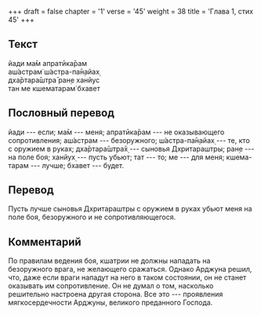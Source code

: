 +++
draft = false
chapter = '1'
verse = '45'
weight = 38
title = 'Глава 1, стих 45'
+++
## Текст

йади ма̄м апратӣка̄рам  
аш́астрам̇ ш́астра-па̄н̣айах̣  
дха̄ртара̄шт̣ра̄ ран̣е ханйус  
тан ме кшематарам̇ бхавет

## Пословный перевод

йади --- если; ма̄м --- меня; апратӣка̄рам --- не оказывающего
сопротивления; аш́астрам --- безоружного; ш́астра-па̄н̣айах̣ --- те, кто с
оружием в руках; дха̄ртара̄шт̣ра̄х̣ --- сыновья Дхритараштры; ран̣е --- на
поле боя; ханйух̣ --- пусть убьют; тат --- то; ме --- для меня;
кшема-тарам --- лучше; бхавет --- будет.

## Перевод

Пусть лучше сыновья Дхритараштры с оружием в руках убьют меня на поле
боя, безоружного и не сопротивляющегося.

## Комментарий

По правилам ведения боя, кшатрии не должны нападать на безоружного
врага, не желающего сражаться. Однако Арджуна решил, что, даже если
враги нападут на него в таком состоянии, он не станет оказывать им
сопротивление. Он не думал о том, насколько решительно настроена другая
сторона. Все это --- проявления мягкосердечности Арджуны, великого
преданного Господа.
